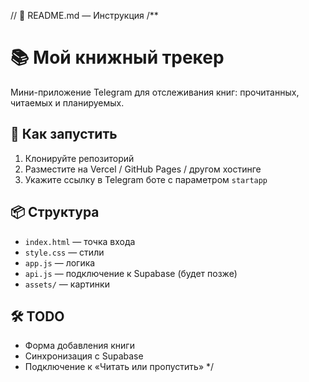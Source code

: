 // 📁 README.md — Инструкция
/**
# 📚 Мой книжный трекер

Мини-приложение Telegram для отслеживания книг: прочитанных, читаемых и планируемых.

## 🚀 Как запустить
1. Клонируйте репозиторий
2. Разместите на Vercel / GitHub Pages / другом хостинге
3. Укажите ссылку в Telegram боте с параметром `startapp`

## 📦 Структура
- `index.html` — точка входа
- `style.css` — стили
- `app.js` — логика
- `api.js` — подключение к Supabase (будет позже)
- `assets/` — картинки

## 🛠️ TODO
- Форма добавления книги
- Синхронизация с Supabase
- Подключение к «Читать или пропустить»
*/
